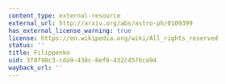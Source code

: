 ```yaml
---
content_type: external-resource
external_url: http://arxiv.org/abs/astro-ph/0109399
has_external_license_warning: true
license: https://en.wikipedia.org/wiki/All_rights_reserved
status: ''
title: Filippenko
uid: 3f8f98c3-cda9-438c-8ef6-432c457bca94
wayback_url: ''
---
```

